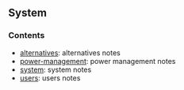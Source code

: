 ## System

### Contents

* [alternatives](alternatives.md): alternatives notes
* [power-management](power-management.md): power management notes
* [system](system.md): system notes
* [users](users.md): users notes

